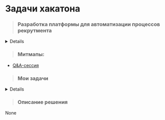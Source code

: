 # Задачи хакатона
> ### Разработка платформы для автоматизации процессов рекрутмента

<details>
Командам необходимо автоматизировать полный цикл подбора кандидата на вакансию с момента заявки до выхода нового сотрудника 
</details> 

> ### Митмапы:
- [Q&A-сессия](https://disk.yandex.ru/d/L3rcCHdttKZbHw)

> ### Мои задачи
<details>
  
- [Черновик схемы бд резюме на сайте поиска работы](https://docs.google.com/spreadsheets/d/1WuSOyOe8Q8ib8nH4XNaPZ5MSZVZ4isbflffRwpF5heY/edit?usp=sharing)

</details>

> ### Описание решения
None



